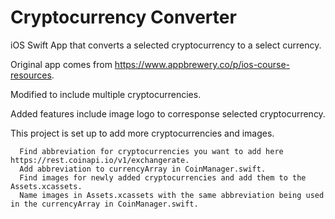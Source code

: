# Cryptocurrency Converter
iOS Swift App that converts a selected cryptocurrency to a select currency.

Original app comes from https://www.appbrewery.co/p/ios-course-resources.

Modified to include multiple cryptocurrencies. 

Added features include image logo to corresponse selected cryptocurrency.

This project is set up to add more cryptocurrencies and images.
    
      Find abbreviation for cryptocurrencies you want to add here https://rest.coinapi.io/v1/exchangerate.
      Add abbreviation to currencyArray in CoinManager.swift.
      Find images for newly added cryptocurrencies and add them to the Assets.xcassets.
      Name images in Assets.xcassets with the same abbreviation being used in the currencyArray in CoinManager.swift.
      
